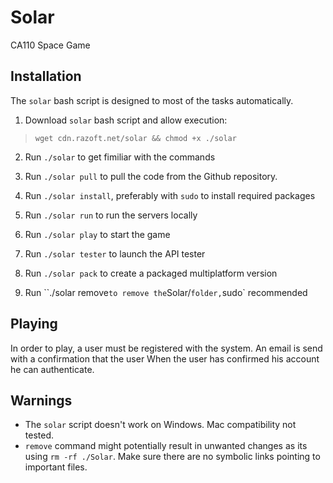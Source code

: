 # Solar #
CA110 Space Game

## Installation ##

The `solar` bash script is designed to most of the tasks automatically.

1. Download `solar` bash script and allow execution:
> `wget cdn.razoft.net/solar && chmod +x ./solar`

2. Run `./solar` to get fimiliar with the commands

3. Run `./solar pull` to pull the code from the Github repository.

4. Run `./solar install`, preferably with `sudo` to install required packages

5. Run `./solar run` to run the servers locally

6. Run `./solar play` to start the game

7. Run `./solar tester` to launch the API tester

8. Run `./solar pack` to create a packaged multiplatform version

9. Run ``./solar remove` to remove the `Solar/` folder, `sudo` recommended


## Playing ##
In order to play, a user must be registered with the system.
An email is send with a confirmation that the user
When the user has confirmed his account he can authenticate.

## Warnings ##
* The `solar` script doesn't work on Windows. Mac compatibility not tested.
* `remove` command might potentially result in unwanted changes as its using
`rm -rf ./Solar`. Make sure there are no symbolic links pointing to important files.
